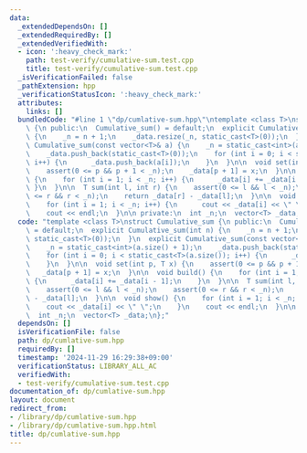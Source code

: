 ```yaml
---
data:
  _extendedDependsOn: []
  _extendedRequiredBy: []
  _extendedVerifiedWith:
  - icon: ':heavy_check_mark:'
    path: test-verify/cumulative-sum.test.cpp
    title: test-verify/cumulative-sum.test.cpp
  _isVerificationFailed: false
  _pathExtension: hpp
  _verificationStatusIcon: ':heavy_check_mark:'
  attributes:
    links: []
  bundledCode: "#line 1 \"dp/cumlative-sum.hpp\"\ntemplate <class T>\nstruct Cumulative_sum\
    \ {\n public:\n  Cumulative_sum() = default;\n  explicit Cumulative_sum(int n)\
    \ {\n    _n = n + 1;\n    _data.resize(_n, static_cast<T>(0));\n  }\n  explicit\
    \ Cumulative_sum(const vector<T>& a) {\n    _n = static_cast<int>(a.size() + 1);\n\
    \    _data.push_back(static_cast<T>(0));\n    for (int i = 0; i < static_cast<T>(a.size());\
    \ i++) {\n      _data.push_back(a[i]);\n    }\n  }\n\n  void set(int p, T x) {\n\
    \    assert(0 <= p && p + 1 < _n);\n    _data[p + 1] = x;\n  }\n\n  void build()\
    \ {\n    for (int i = 1; i < _n; i++) {\n      _data[i] += _data[i - 1];\n   \
    \ }\n  }\n\n  T sum(int l, int r) {\n    assert(0 <= l && l < _n);\n    assert(0\
    \ <= r && r < _n);\n    return _data[r] - _data[l];\n  }\n\n  void show() {\n\
    \    for (int i = 1; i < _n; i++) {\n      cout << _data[i] << \" \";\n    }\n\
    \    cout << endl;\n  }\n\n private:\n  int _n;\n  vector<T> _data;\n};\n"
  code: "template <class T>\nstruct Cumulative_sum {\n public:\n  Cumulative_sum()\
    \ = default;\n  explicit Cumulative_sum(int n) {\n    _n = n + 1;\n    _data.resize(_n,\
    \ static_cast<T>(0));\n  }\n  explicit Cumulative_sum(const vector<T>& a) {\n\
    \    _n = static_cast<int>(a.size() + 1);\n    _data.push_back(static_cast<T>(0));\n\
    \    for (int i = 0; i < static_cast<T>(a.size()); i++) {\n      _data.push_back(a[i]);\n\
    \    }\n  }\n\n  void set(int p, T x) {\n    assert(0 <= p && p + 1 < _n);\n \
    \   _data[p + 1] = x;\n  }\n\n  void build() {\n    for (int i = 1; i < _n; i++)\
    \ {\n      _data[i] += _data[i - 1];\n    }\n  }\n\n  T sum(int l, int r) {\n\
    \    assert(0 <= l && l < _n);\n    assert(0 <= r && r < _n);\n    return _data[r]\
    \ - _data[l];\n  }\n\n  void show() {\n    for (int i = 1; i < _n; i++) {\n  \
    \    cout << _data[i] << \" \";\n    }\n    cout << endl;\n  }\n\n private:\n\
    \  int _n;\n  vector<T> _data;\n};"
  dependsOn: []
  isVerificationFile: false
  path: dp/cumlative-sum.hpp
  requiredBy: []
  timestamp: '2024-11-29 16:29:38+09:00'
  verificationStatus: LIBRARY_ALL_AC
  verifiedWith:
  - test-verify/cumulative-sum.test.cpp
documentation_of: dp/cumlative-sum.hpp
layout: document
redirect_from:
- /library/dp/cumlative-sum.hpp
- /library/dp/cumlative-sum.hpp.html
title: dp/cumlative-sum.hpp
---
```

